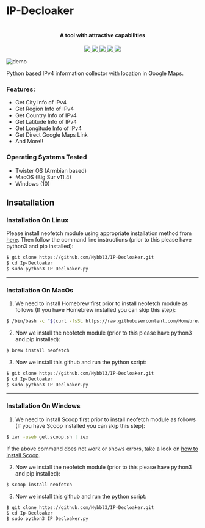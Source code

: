 # IP-Decloaker
<h1 align="center">
</h1>

<h4 align="center">A tool with attractive capabilities</h4>

<p align="center">
  <a href="https://creativecommons.org/publicdomain/zero/1.0/">
    <img src="https://img.shields.io/badge/License-CC0 1.0-blueviolet">
  </a>
  
  <a href="http://python.org">
    <img src="https://img.shields.io/badge/Python-v3-blue">
  </a>
  
  <a href="https://www.linux.org/">
    <img src="https://img.shields.io/badge/Platform-Linux-orange">
  </a>
  
<a href="https://www.microsoft.com/en-us/windows/">
    <img src="https://img.shields.io/badge/Platrform-Windows-brightgreen">
  </a>
  
<a href="https://www.apple.com/">
    <img src="https://img.shields.io/badge/Platrform-MacOs-critical">
  </a>
</p>

![demo](https://github.com/Nybbl3/IP-Decloaker/blob/main/IP%20Decloaker%20in%20Mac.png)


Python based IPv4 information collector with location in Google Maps.

### Features:

- Get City Info of IPv4
- Get Region Info of IPv4
- Get Country Info of IPv4
- Get Latitude Info of IPv4
- Get Longitude Info of IPv4
- Get Direct Google Maps Link
- And More!!

### Operating Systems Tested

- Twister OS (Armbian based)
- MacOS (Big Sur v11.4)
- Windows (10)

## Insatallation

### Installation On Linux

Please install neofetch module using appropriate installation method from <a href="https://github.com/dylanaraps/neofetch/wiki/Installation#">here</a>. Then follow the command line instructions (prior to this please have python3 and pip installed):

```bash
$ git clone https://github.com/Nybbl3/IP-Decloaker.git
$ cd Ip-Decloaker
$ sudo python3 IP Decloaker.py
```
___________________________________________________________________________________________________________________________________
### Installation On MacOs

1. We need to install Homebrew first prior to install neofetch module as follows (If you have Homebrew installed you can skip this step):

```bash
$ /bin/bash -c "$(curl -fsSL https://raw.githubusercontent.com/Homebrew/install/HEAD/install.sh)"
```
2. Now we install the neofetch module (prior to this please have python3 and pip installed):

```bash
$ brew install neofetch
```

3. Now we install this github and run the python script:

```bash
$ git clone https://github.com/Nybbl3/IP-Decloaker.git
$ cd Ip-Decloaker
$ sudo python3 IP Decloaker.py
```
___________________________________________________________________________________________________________________________________
### Installation On Windows

1. We need to install Scoop first prior to install neofetch module as follows (If you have Scoop installed you can skip this step):

```bash
$ iwr -useb get.scoop.sh | iex
```
If the above command does not work or shows errors, take a look on <a href="https://github.com/lukesampson/scoop#requirements">how to install Scoop</a>.

2. Now we install the neofetch module (prior to this please have python3 and pip installed):

```bash
$ scoop install neofetch
```

3. Now we install this github and run the python script:

```bash
$ git clone https://github.com/Nybbl3/IP-Decloaker.git
$ cd Ip-Decloaker
$ sudo python3 IP Decloaker.py
```
